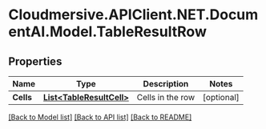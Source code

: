 # Cloudmersive.APIClient.NET.DocumentAI.Model.TableResultRow
## Properties

Name | Type | Description | Notes
------------ | ------------- | ------------- | -------------
**Cells** | [**List&lt;TableResultCell&gt;**](TableResultCell.md) | Cells in the row | [optional] 

[[Back to Model list]](../README.md#documentation-for-models) [[Back to API list]](../README.md#documentation-for-api-endpoints) [[Back to README]](../README.md)

